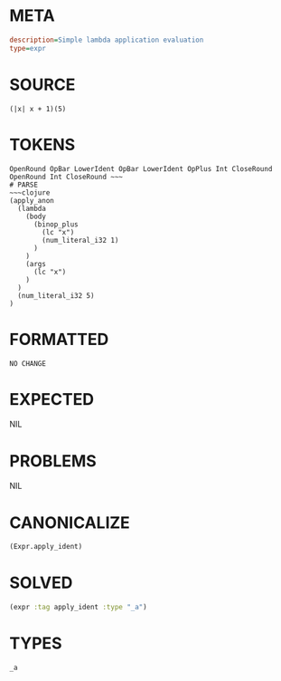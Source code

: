 # META
~~~ini
description=Simple lambda application evaluation
type=expr
~~~
# SOURCE
~~~roc
(|x| x + 1)(5)
~~~
# TOKENS
~~~text
OpenRound OpBar LowerIdent OpBar LowerIdent OpPlus Int CloseRound OpenRound Int CloseRound ~~~
# PARSE
~~~clojure
(apply_anon
  (lambda
    (body
      (binop_plus
        (lc "x")
        (num_literal_i32 1)
      )
    )
    (args
      (lc "x")
    )
  )
  (num_literal_i32 5)
)
~~~
# FORMATTED
~~~roc
NO CHANGE
~~~
# EXPECTED
NIL
# PROBLEMS
NIL
# CANONICALIZE
~~~clojure
(Expr.apply_ident)
~~~
# SOLVED
~~~clojure
(expr :tag apply_ident :type "_a")
~~~
# TYPES
~~~roc
_a
~~~
